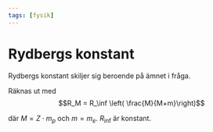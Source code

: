 ```yaml
---
tags: [fysik]
---
```

# Rydbergs konstant

Rydbergs konstant skiljer sig beroende på ämnet i fråga.

Räknas ut med 
$$R_M = R_\inf \left( \frac{M}{M+m}\right)$$

där $M=Z\cdot m_p$ och $m=m_e$. $R_\inf$ är konstant.